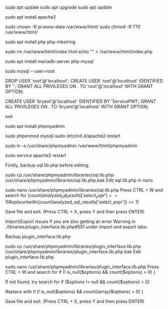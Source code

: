sudo apt update
sudo apt upgrade
sudo apt update

sudo apt install apache2

sudo chown -R pi:www-data /var/www/html/
sudo chmod -R 770 /var/www/html/

sudo apt install php php-mbstring

sudo rm /var/www/html/index.html
echo "<?php phpinfo ();?>" > /var/www/html/index.php


sudo apt install mariadb-server php-mysql

sudo mysql --user=root



DROP USER 'root'@'localhost';
CREATE USER 'root'@'localhost' IDENTIFIED BY '';
GRANT ALL PRIVILEGES ON *.* TO 'root'@'localhost' WITH GRANT OPTION;

CREATE USER 'bryant'@'localhost' IDENTIFIED BY 'ServicePW1';
GRANT ALL PRIVILEGES ON *.* TO 'bryant'@'localhost' WITH GRANT OPTION;

exit



sudo apt install phpmyadmin

sudo phpenmod mysqli
sudo /etc/init.d/apache2 restart

sudo ln -s /usr/share/phpmyadmin /var/www/html/phpmyadmin

sudo service apache2 restart






Firstly, backup sql.lib.php before editing.

sudo cp /usr/share/phpmyadmin/libraries/sql.lib.php /usr/share/phpmyadmin/libraries/sql.lib.php.bak
Edit sql.lib.php in nano.

sudo nano /usr/share/phpmyadmin/libraries/sql.lib.php
Press CTRL + W and search for (count($analyzed_sql_results['select_expr'] == 1)
Replace it with ((count($analyzed_sql_results['select_expr']) == 1)

Save file and exit. (Press CTRL + X, press Y and then press ENTER)

Import/Export issues
If you are also getting an error Warning in ./libraries/plugin_interface.lib.php#551 under import and export tabs:

Backup plugin_interface.lib.php

sudo cp /usr/share/phpmyadmin/libraries/plugin_interface.lib.php /usr/share/phpmyadmin/libraries/plugin_interface.lib.php.bak
Edit plugin_interface.lib.php

sudo nano /usr/share/phpmyadmin/libraries/plugin_interface.lib.php
Press CTRL + W and search for if (! is_null($options) && count($options) > 0) {

If not found, try search for if ($options != null && count($options) > 0)

Replace with if (! is_null($options) && count((array)$options) > 0) {

Save file and exit. (Press CTRL + X, press Y and then press ENTER)
